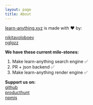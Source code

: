 ```yaml
---
layout: page
title: About
---
```


[learn-anything.xyz](learn-anything.xyz) is made with ❤️ by: 

[nikitavoloboev](https://github.com/nikitavoloboev)  
[nglgzz](https://github.com/nglgzz)  

**We have these current mile-stones:**  

1. Make learn-anything search engine ✅
2. PR + json backend ✅
3. Make learn-anything render engine ✅


**Support us on:**  
[github](https://github.com/nikitavoloboev/knowledge-map)  
[producthunt](https://www.producthunt.com/posts/knowledge-map-2)   
[npmjs](https://www.npmjs.com/package/react-mindmap)  
